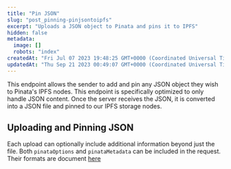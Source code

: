 ```yaml
---
title: "Pin JSON"
slug: "post_pinning-pinjsontoipfs"
excerpt: "Uploads a JSON object to Pinata and pins it to IPFS"
hidden: false
metadata: 
  image: []
  robots: "index"
createdAt: "Fri Jul 07 2023 19:48:25 GMT+0000 (Coordinated Universal Time)"
updatedAt: "Thu Sep 21 2023 00:49:07 GMT+0000 (Coordinated Universal Time)"
---
```

This endpoint allows the sender to add and pin any JSON object they wish to Pinata's IPFS nodes. This endpoint is specifically optimized to only handle JSON content. Once the server receives the JSON, it is converted into a JSON file and pinned to our IPFS storage nodes. 

## Uploading and Pinning JSON

Each upload can optionally include additional information beyond just the file. Both `pinataOptions` and `pinataMetadata` can be included in the request. Their formats are document [here](ref:pinningpinfiletoipfs)
